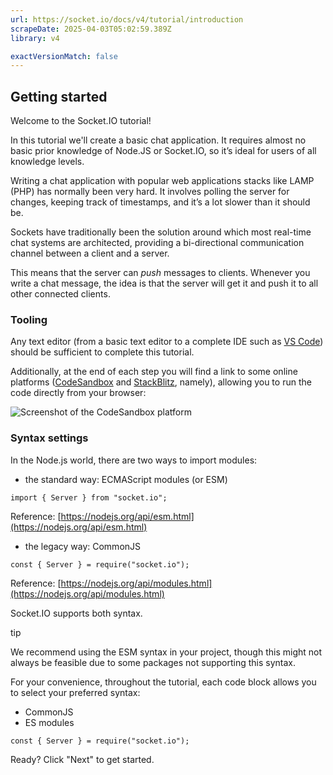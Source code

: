 ```yaml
---
url: https://socket.io/docs/v4/tutorial/introduction
scrapeDate: 2025-04-03T05:02:59.389Z
library: v4

exactVersionMatch: false
---
```


## Getting started

Welcome to the Socket.IO tutorial!

In this tutorial we'll create a basic chat application. It requires almost no basic prior knowledge of Node.JS or Socket.IO, so it’s ideal for users of all knowledge levels.

Writing a chat application with popular web applications stacks like LAMP (PHP) has normally been very hard. It involves polling the server for changes, keeping track of timestamps, and it’s a lot slower than it should be.

Sockets have traditionally been the solution around which most real-time chat systems are architected, providing a bi-directional communication channel between a client and a server.

This means that the server can _push_ messages to clients. Whenever you write a chat message, the idea is that the server will get it and push it to all other connected clients.

### Tooling[​](_docs_v4_tutorial_introduction.md#tooling)

Any text editor (from a basic text editor to a complete IDE such as [VS Code](https://code.visualstudio.com/)) should be sufficient to complete this tutorial.

Additionally, at the end of each step you will find a link to some online platforms ([CodeSandbox](https://codesandbox.io/) and [StackBlitz](https://stackblitz.com/), namely), allowing you to run the code directly from your browser:

![Screenshot of the CodeSandbox platform](https://socket.io/assets/images/codesandbox-2e332899094eb186d2e1ced75ac2cded.png)

### Syntax settings[​](_docs_v4_tutorial_introduction.md#syntax-settings)

In the Node.js world, there are two ways to import modules:
*   the standard way: ECMAScript modules (or ESM)
```
import { Server } from "socket.io";  
```
Reference: [https://nodejs.org/api/esm.html](https://nodejs.org/api/esm.html)
*   the legacy way: CommonJS
```
const { Server } = require("socket.io");  
```
Reference: [https://nodejs.org/api/modules.html](https://nodejs.org/api/modules.html)

Socket.IO supports both syntax.

tip

We recommend using the ESM syntax in your project, though this might not always be feasible due to some packages not supporting this syntax.

For your convenience, throughout the tutorial, each code block allows you to select your preferred syntax:
*   CommonJS
*   ES modules
```
const { Server } = require("socket.io");  
```
Ready? Click "Next" to get started.